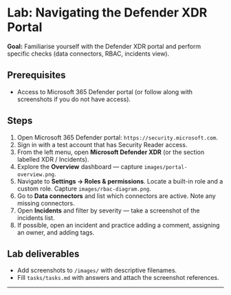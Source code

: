 # Lab: Navigating the Defender XDR Portal

**Goal:** Familiarise yourself with the Defender XDR portal and perform specific checks (data connectors, RBAC, incidents view).

## Prerequisites

* Access to Microsoft 365 Defender portal (or follow along with screenshots if you do not have access).

## Steps

1. Open Microsoft 365 Defender portal: `https://security.microsoft.com`.
2. Sign in with a test account that has Security Reader access.
3. From the left menu, open **Microsoft Defender XDR** (or the section labelled XDR / Incidents).
4. Explore the **Overview** dashboard — capture `images/portal-overview.png`.
5. Navigate to **Settings → Roles & permissions**. Locate a built-in role and a custom role. Capture `images/rbac-diagram.png`.
6. Go to **Data connectors** and list which connectors are active. Note any missing connectors.
7. Open **Incidents** and filter by severity — take a screenshot of the incidents list.
8. If possible, open an incident and practice adding a comment, assigning an owner, and adding tags.

## Lab deliverables

* Add screenshots to `/images/` with descriptive filenames.
* Fill `tasks/tasks.md` with answers and attach the screenshot references.

---
